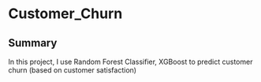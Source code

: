 # Customer_Churn
## Summary 
In this project, I use Random Forest Classifier, XGBoost to predict customer churn (based on customer satisfaction)
